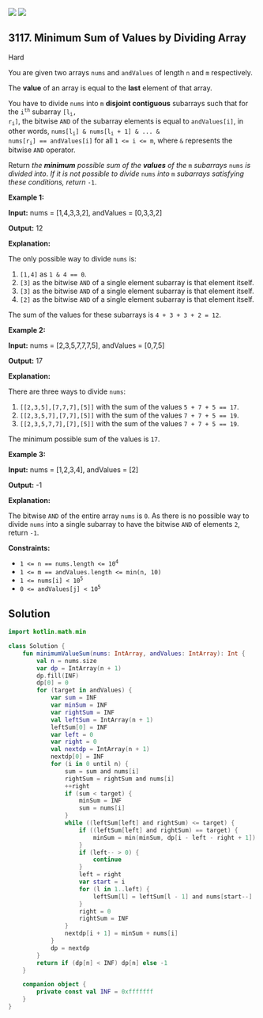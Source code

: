 [![](https://img.shields.io/github/stars/javadev/LeetCode-in-Kotlin?label=Stars&style=flat-square)](https://github.com/javadev/LeetCode-in-Kotlin)
[![](https://img.shields.io/github/forks/javadev/LeetCode-in-Kotlin?label=Fork%20me%20on%20GitHub%20&style=flat-square)](https://github.com/javadev/LeetCode-in-Kotlin/fork)

## 3117\. Minimum Sum of Values by Dividing Array

Hard

You are given two arrays `nums` and `andValues` of length `n` and `m` respectively.

The **value** of an array is equal to the **last** element of that array.

You have to divide `nums` into `m` **disjoint contiguous** subarrays such that for the <code>i<sup>th</sup></code> subarray <code>[l<sub>i</sub>, r<sub>i</sub>]</code>, the bitwise `AND` of the subarray elements is equal to `andValues[i]`, in other words, <code>nums[l<sub>i</sub>] & nums[l<sub>i</sub> + 1] & ... & nums[r<sub>i</sub>] == andValues[i]</code> for all `1 <= i <= m`, where `&` represents the bitwise `AND` operator.

Return _the **minimum** possible sum of the **values** of the_ `m` _subarrays_ `nums` _is divided into_. _If it is not possible to divide_ `nums` _into_ `m` _subarrays satisfying these conditions, return_ `-1`.

**Example 1:**

**Input:** nums = [1,4,3,3,2], andValues = [0,3,3,2]

**Output:** 12

**Explanation:**

The only possible way to divide `nums` is:

1.  `[1,4]` as `1 & 4 == 0`.
2.  `[3]` as the bitwise `AND` of a single element subarray is that element itself.
3.  `[3]` as the bitwise `AND` of a single element subarray is that element itself.
4.  `[2]` as the bitwise `AND` of a single element subarray is that element itself.

The sum of the values for these subarrays is `4 + 3 + 3 + 2 = 12`.

**Example 2:**

**Input:** nums = [2,3,5,7,7,7,5], andValues = [0,7,5]

**Output:** 17

**Explanation:**

There are three ways to divide `nums`:

1.  `[[2,3,5],[7,7,7],[5]]` with the sum of the values `5 + 7 + 5 == 17`.
2.  `[[2,3,5,7],[7,7],[5]]` with the sum of the values `7 + 7 + 5 == 19`.
3.  `[[2,3,5,7,7],[7],[5]]` with the sum of the values `7 + 7 + 5 == 19`.

The minimum possible sum of the values is `17`.

**Example 3:**

**Input:** nums = [1,2,3,4], andValues = [2]

**Output:** \-1

**Explanation:**

The bitwise `AND` of the entire array `nums` is `0`. As there is no possible way to divide `nums` into a single subarray to have the bitwise `AND` of elements `2`, return `-1`.

**Constraints:**

*   <code>1 <= n == nums.length <= 10<sup>4</sup></code>
*   `1 <= m == andValues.length <= min(n, 10)`
*   <code>1 <= nums[i] < 10<sup>5</sup></code>
*   <code>0 <= andValues[j] < 10<sup>5</sup></code>

## Solution

```kotlin
import kotlin.math.min

class Solution {
    fun minimumValueSum(nums: IntArray, andValues: IntArray): Int {
        val n = nums.size
        var dp = IntArray(n + 1)
        dp.fill(INF)
        dp[0] = 0
        for (target in andValues) {
            var sum = INF
            var minSum = INF
            var rightSum = INF
            val leftSum = IntArray(n + 1)
            leftSum[0] = INF
            var left = 0
            var right = 0
            val nextdp = IntArray(n + 1)
            nextdp[0] = INF
            for (i in 0 until n) {
                sum = sum and nums[i]
                rightSum = rightSum and nums[i]
                ++right
                if (sum < target) {
                    minSum = INF
                    sum = nums[i]
                }
                while ((leftSum[left] and rightSum) <= target) {
                    if ((leftSum[left] and rightSum) == target) {
                        minSum = min(minSum, dp[i - left - right + 1])
                    }
                    if (left-- > 0) {
                        continue
                    }
                    left = right
                    var start = i
                    for (l in 1..left) {
                        leftSum[l] = leftSum[l - 1] and nums[start--]
                    }
                    right = 0
                    rightSum = INF
                }
                nextdp[i + 1] = minSum + nums[i]
            }
            dp = nextdp
        }
        return if (dp[n] < INF) dp[n] else -1
    }

    companion object {
        private const val INF = 0xfffffff
    }
}
```